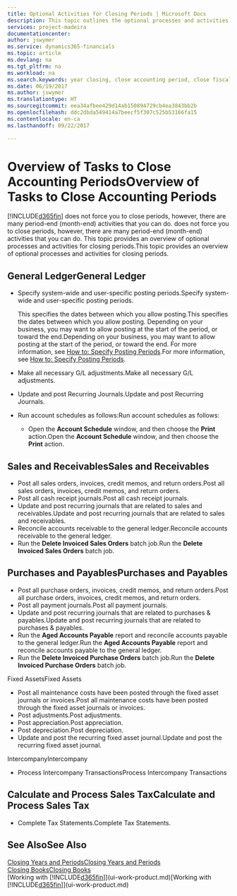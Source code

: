 ```yaml
---
title: Optional Activities for Closing Periods | Microsoft Docs
description: This topic outlines the optional processes and activities for closing accounting periods in Financials.
services: project-madeira
documentationcenter: 
author: jswymer
ms.service: dynamics365-financials
ms.topic: article
ms.devlang: na
ms.tgt_pltfrm: na
ms.workload: na
ms.search.keywords: year closing, close accounting period, close fiscal year, aging, creditor payments, vendor payments
ms.date: 06/19/2017
ms.author: jswymer
ms.translationtype: HT
ms.sourcegitcommit: eea34afbee429d14ab150894729cb4ea3843bb2b
ms.openlocfilehash: ddc2dbda549414a7beecf5f307c525b53166fa15
ms.contentlocale: en-ca
ms.lasthandoff: 09/22/2017

---
```

# <a name="overview-of-tasks-to-close-accounting-periods"></a><span data-ttu-id="39234-103">Overview of Tasks to Close Accounting Periods</span><span class="sxs-lookup"><span data-stu-id="39234-103">Overview of Tasks to Close Accounting Periods</span></span>
[!INCLUDE[d365fin](includes/d365fin_md.md)]<span data-ttu-id="39234-104"> does not force you to close periods, however, there are many period-end (month-end) activities that you can do.</span><span class="sxs-lookup"><span data-stu-id="39234-104"> does not force you to close periods, however, there are many period-end (month-end) activities that you can do.</span></span> <span data-ttu-id="39234-105">This topic provides an overview of optional processes and activities for closing periods.</span><span class="sxs-lookup"><span data-stu-id="39234-105">This topic provides an overview of optional processes and activities for closing periods.</span></span>  

## <a name="general-ledger"></a><span data-ttu-id="39234-106">General Ledger</span><span class="sxs-lookup"><span data-stu-id="39234-106">General Ledger</span></span>
* <span data-ttu-id="39234-107">Specify system-wide and user-specific posting periods.</span><span class="sxs-lookup"><span data-stu-id="39234-107">Specify system-wide and user-specific posting periods.</span></span>  

    <span data-ttu-id="39234-108">This specifies the dates between which you allow posting.</span><span class="sxs-lookup"><span data-stu-id="39234-108">This specifies the dates between which you allow posting.</span></span> <span data-ttu-id="39234-109">Depending on your business, you may want to allow posting at the start of the period, or toward the end.</span><span class="sxs-lookup"><span data-stu-id="39234-109">Depending on your business, you may want to allow posting at the start of the period, or toward the end.</span></span> <span data-ttu-id="39234-110">For more information, see [How to: Specify Posting Periods](finance-how-specify-posting-periods.md).</span><span class="sxs-lookup"><span data-stu-id="39234-110">For more information, see [How to: Specify Posting Periods](finance-how-specify-posting-periods.md).</span></span>  
* <span data-ttu-id="39234-111">Make all necessary G/L adjustments.</span><span class="sxs-lookup"><span data-stu-id="39234-111">Make all necessary G/L adjustments.</span></span>  
* <span data-ttu-id="39234-112">Update and post Recurring Journals.</span><span class="sxs-lookup"><span data-stu-id="39234-112">Update and post Recurring Journals.</span></span>  
  <!--* Process Consolidations-->
* <span data-ttu-id="39234-113">Run account schedules as follows:</span><span class="sxs-lookup"><span data-stu-id="39234-113">Run account schedules as follows:</span></span>  
  * <span data-ttu-id="39234-114">Open the **Account Schedule** window, and then choose the **Print** action.</span><span class="sxs-lookup"><span data-stu-id="39234-114">Open the **Account Schedule** window, and then choose the **Print** action.</span></span>  

## <a name="sales-and-receivables"></a><span data-ttu-id="39234-115">Sales and Receivables</span><span class="sxs-lookup"><span data-stu-id="39234-115">Sales and Receivables</span></span>
* <span data-ttu-id="39234-116">Post all sales orders, invoices, credit memos, and return orders.</span><span class="sxs-lookup"><span data-stu-id="39234-116">Post all sales orders, invoices, credit memos, and return orders.</span></span>  
* <span data-ttu-id="39234-117">Post all cash receipt journals.</span><span class="sxs-lookup"><span data-stu-id="39234-117">Post all cash receipt journals.</span></span>  
* <span data-ttu-id="39234-118">Update and post recurring journals that are related to sales and receivables.</span><span class="sxs-lookup"><span data-stu-id="39234-118">Update and post recurring journals that are related to sales and receivables.</span></span>  
* <span data-ttu-id="39234-119">Reconcile accounts receivable to the general ledger.</span><span class="sxs-lookup"><span data-stu-id="39234-119">Reconcile accounts receivable to the general ledger.</span></span>  
* <span data-ttu-id="39234-120">Run the **Delete Invoiced Sales Orders** batch job.</span><span class="sxs-lookup"><span data-stu-id="39234-120">Run the **Delete Invoiced Sales Orders** batch job.</span></span>  

## <a name="purchases-and-payables"></a><span data-ttu-id="39234-121">Purchases and Payables</span><span class="sxs-lookup"><span data-stu-id="39234-121">Purchases and Payables</span></span>
* <span data-ttu-id="39234-122">Post all purchase orders, invoices, credit memos, and return orders.</span><span class="sxs-lookup"><span data-stu-id="39234-122">Post all purchase orders, invoices, credit memos, and return orders.</span></span>  
* <span data-ttu-id="39234-123">Post all payment journals.</span><span class="sxs-lookup"><span data-stu-id="39234-123">Post all payment journals.</span></span>  
* <span data-ttu-id="39234-124">Update and post recurring journals that are related to purchases & payables.</span><span class="sxs-lookup"><span data-stu-id="39234-124">Update and post recurring journals that are related to purchases & payables.</span></span>  
* <span data-ttu-id="39234-125">Run the **Aged Accounts Payable** report and reconcile accounts payable to the general ledger.</span><span class="sxs-lookup"><span data-stu-id="39234-125">Run the **Aged Accounts Payable** report and reconcile accounts payable to the general ledger.</span></span>  
* <span data-ttu-id="39234-126">Run the **Delete Invoiced Purchase Orders** batch job.</span><span class="sxs-lookup"><span data-stu-id="39234-126">Run the **Delete Invoiced Purchase Orders** batch job.</span></span>  

<span data-ttu-id="39234-127">Fixed Assets</span><span class="sxs-lookup"><span data-stu-id="39234-127">Fixed Assets</span></span>
* <span data-ttu-id="39234-128">Post all maintenance costs have been posted through the fixed asset journals or invoices.</span><span class="sxs-lookup"><span data-stu-id="39234-128">Post all maintenance costs have been posted through the fixed asset journals or invoices.</span></span>
* <span data-ttu-id="39234-129">Post adjustments.</span><span class="sxs-lookup"><span data-stu-id="39234-129">Post adjustments.</span></span>
* <span data-ttu-id="39234-130">Post appreciation.</span><span class="sxs-lookup"><span data-stu-id="39234-130">Post appreciation.</span></span>
* <span data-ttu-id="39234-131">Post depreciation.</span><span class="sxs-lookup"><span data-stu-id="39234-131">Post depreciation.</span></span>
* <span data-ttu-id="39234-132">Update and post the recurring fixed asset journal.</span><span class="sxs-lookup"><span data-stu-id="39234-132">Update and post the recurring fixed asset journal.</span></span>

<span data-ttu-id="39234-133">Intercompany</span><span class="sxs-lookup"><span data-stu-id="39234-133">Intercompany</span></span>
* <span data-ttu-id="39234-134">Process Intercompany Transactions</span><span class="sxs-lookup"><span data-stu-id="39234-134">Process Intercompany Transactions</span></span>

## <a name="calculate-and-process-sales-tax"></a><span data-ttu-id="39234-135">Calculate and Process Sales Tax</span><span class="sxs-lookup"><span data-stu-id="39234-135">Calculate and Process Sales Tax</span></span>
* <span data-ttu-id="39234-136">Complete Tax Statements.</span><span class="sxs-lookup"><span data-stu-id="39234-136">Complete Tax Statements.</span></span>  

## <a name="see-also"></a><span data-ttu-id="39234-137">See Also</span><span class="sxs-lookup"><span data-stu-id="39234-137">See Also</span></span>
[<span data-ttu-id="39234-138">Closing Years and Periods</span><span class="sxs-lookup"><span data-stu-id="39234-138">Closing Years and Periods</span></span>](year-close-years-periods.md)  
[<span data-ttu-id="39234-139">Closing Books</span><span class="sxs-lookup"><span data-stu-id="39234-139">Closing Books</span></span>](year-close-books.md)  
<span data-ttu-id="39234-140">[Working with [!INCLUDE[d365fin](includes/d365fin_md.md)]](ui-work-product.md)</span><span class="sxs-lookup"><span data-stu-id="39234-140">[Working with [!INCLUDE[d365fin](includes/d365fin_md.md)]](ui-work-product.md)</span></span>

